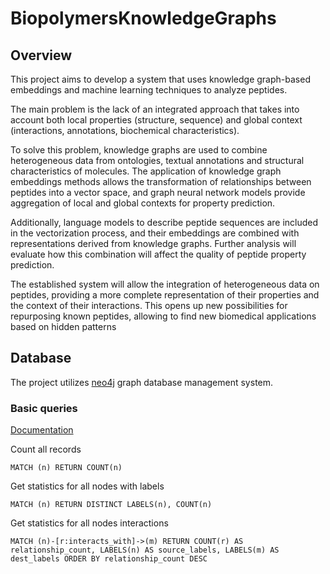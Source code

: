 # BiopolymersKnowledgeGraphs

## Overview
This project aims to develop a system that uses knowledge graph-based embeddings and machine learning techniques to analyze peptides. 

The main problem is the lack of an integrated approach that takes into account both local properties (structure, sequence) and global context (interactions, annotations, biochemical characteristics). 

To solve this problem, knowledge graphs are used to combine heterogeneous data from ontologies, textual annotations and structural characteristics of molecules. The application of knowledge graph embeddings methods allows the transformation of relationships between peptides into a vector space, and graph neural network models provide aggregation of local and global contexts for property prediction. 

Additionally, language models to describe peptide sequences are included in the vectorization process, and their embeddings are combined with representations derived from knowledge graphs. Further analysis will evaluate how this combination will affect the quality of peptide property prediction.

The established system will allow the integration of heterogeneous data on peptides, providing a more complete representation of their properties and the context of their interactions. This opens up new possibilities for repurposing known peptides, allowing to find new biomedical applications based on hidden patterns

## Database
The project utilizes [neo4j](https://neo4j.com/) graph database management system.

### Basic queries
[Documentation](https://neo4j.com/docs/cypher-cheat-sheet)

Count all records
```cypher
MATCH (n) RETURN COUNT(n)
```

Get statistics for all nodes with labels
```cypher
MATCH (n) RETURN DISTINCT LABELS(n), COUNT(n)
```

Get statistics for all nodes interactions
```cypher
MATCH (n)-[r:interacts_with]->(m) RETURN COUNT(r) AS relationship_count, LABELS(n) AS source_labels, LABELS(m) AS dest_labels ORDER BY relationship_count DESC 
```
